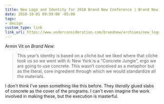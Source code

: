 ```yaml
---
title: New Logo and Identity for 2018 Brand New Conference | Brand New
date: 2018-10-01 09:59:00 -05:00
tags:
- design
custom_type: link
link_url: https://www.underconsideration.com/brandnew/archives/new_logo_and_identity_for_2018_brand_new_conference_by_underconsideration.php
---
```


Armin Vit on *Brand New*:

> This year’s identity is based on a cliché but we liked where that cliché took us so we went with it: New York is a “Concrete Jungle”, ergo we are going to use concrete. This wasn’t conceived as a metaphor but as the literal, core ingredient through which we would standardize all the materials.

I don't think I've seen something like this before. They *literally* glued slabs of concrete as the cover of the programs. I can't even imagine the work involved in making these, but the execution is masterful.
